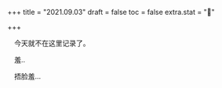 +++
title = "2021.09.03"
draft = false
toc = false
extra.stat = "🥰"

+++



&emsp;今天就不在这里记录了。

&emsp;羞..

&emsp;捂脸羞...

